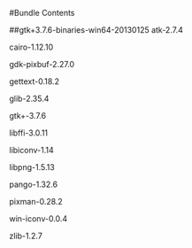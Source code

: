 #Bundle Contents

##gtk+3.7.6-binaries-win64-20130125
atk-2.7.4

cairo-1.12.10

gdk-pixbuf-2.27.0

gettext-0.18.2

glib-2.35.4

gtk+-3.7.6

libffi-3.0.11

libiconv-1.14

libpng-1.5.13

pango-1.32.6

pixman-0.28.2

win-iconv-0.0.4

zlib-1.2.7
